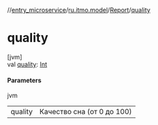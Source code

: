 //[entry_microservice](../../../index.md)/[ru.itmo.model](../index.md)/[Report](index.md)/[quality](quality.md)

# quality

[jvm]\
val [quality](quality.md): [Int](https://kotlinlang.org/api/core/kotlin-stdlib/kotlin/-int/index.html)

#### Parameters

jvm

| | |
|---|---|
| quality | Качество сна (от 0 до 100) |